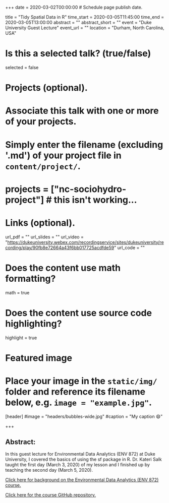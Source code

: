 +++
date = 2020-03-02T00:00:00  # Schedule page publish date.

title = "Tidy Spatial Data in R"
time_start = 2020-03-05T11:45:00
time_end = 2020-03-05T13:00:00
abstract = ""
abstract_short = ""
event = "Duke University Guest Lecture"
event_url = ""
location = "Durham, North Carolina, USA"

# Is this a selected talk? (true/false)
selected = false

# Projects (optional).
#   Associate this talk with one or more of your projects.
#   Simply enter the filename (excluding '.md') of your project file in `content/project/`.
# projects = ["nc-sociohydro-project"] # this isn't working...

# Links (optional).
url_pdf = ""
url_slides = ""
url_video = "https://dukeuniversity.webex.com/recordingservice/sites/dukeuniversity/recording/play/90fb8e72664a43f6bb017725acdfde59"
url_code = ""

# Does the content use math formatting?
math = true

# Does the content use source code highlighting?
highlight = true

# Featured image
# Place your image in the `static/img/` folder and reference its filename below, e.g. `image = "example.jpg"`.
[header]
#image = "headers/bubbles-wide.jpg"
#caption = "My caption :smile:"

+++

## Abstract:</br>
In this guest lecture for Environmental Data Analytics (ENV 872) at Duke University, I covered the basics of using the sf package in R. Dr. Kateri Salk taught the first day (March 3, 2020) of my lesson and I finished up by teaching the second day (March 5, 2020).

[Click here for background on the Environmental Data Analytics (ENV 872) course.](https://nicholas.duke.edu/academics/courses/environmental-data-analytics)

[Click here for the course GitHub repository.](https://github.com/KateriSalk/Environmental_Data_Analytics_2020)